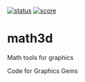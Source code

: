 [![status](https://www.code-inspector.com/project/2288/status/svg)](https://www.code-inspector.com/home)
[![score](https://www.code-inspector.com/project/2288/score/svg)](https://www.code-inspector.com/home)

# math3d
Math tools for graphics

Code for Graphics Gems
